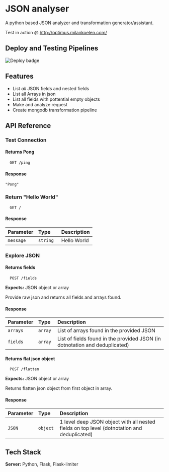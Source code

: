 
# JSON analyser

A python based JSON analyzer and transformation generator/assistant.

Test in action @ http://optimus.milankoelen.com/
## Deploy and Testing Pipelines

![Deploy badge](https://github.com/milan-koelen/jsonAnalyzer/actions/workflows/test.yaml/badge.svg?branch=test)
## Features

- List *all* JSON fields and nested fields
- List all Arrays in json
- List all fields with pottential empty objects
- Make and analyze request 
- Create mongodb transformation pipeline


## API Reference

### Test Connection

#### Returns Pong

```http
  GET /ping
```

#### Response
``
"Pong"
``

### Return "Hello World"

```http
  GET /
```

#### Response
| Parameter | Type     | Description                |
| :-------- | :------- | :------------------------- |
| `message ` | `string ` | Hello World|

### Explore JSON

#### Returns fields

```http
  POST /fields
```
**Expects:**  JSON object or array 

Provide raw json and returns all fields and arrays found.

#### Response
| Parameter | Type     | Description                |
| :-------- | :------- | :------------------------- |
| `arrays ` | `array ` | List of arrays found in the provided JSON|
| `fields ` | `array ` | List of fields found in the provided JSON (in dotnotation and deduplicated)|



#### Returns flat json object

```http
  POST /flatten
```
**Expects:**  JSON object or array 

Returns flatten json object from first object in array.

#### Response
| Parameter | Type     | Description                |
| :-------- | :------- | :------------------------- |
| `JSON ` | `object ` | 1 level deep JSON object with all nested fields on top level (dotnotation and deduplicated)|



## Tech Stack


**Server:** Python, Flask, Flask-limiter


